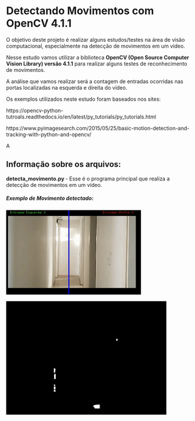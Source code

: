 # Detectando Movimentos com OpenCV 4.1.1

<p> O objetivo deste projeto é realizar alguns estudos/testes na área de visão computacional, especialmente na detecção de movimentos em um vídeo. </p>

<p> Nesse estudo vamos utilizar a biblioteca <b> OpenCV (Open Source Computer Vision Library) versão 4.1.1</b> para realizar alguns testes de reconhecimento de movimentos. </p>
<p> A análise que vamos realizar será a contagem de entradas ocorridas nas portas localizadas na esquerda e direita do vídeo. </p>

<p> Os exemplos utilizados neste estudo foram baseados nos sites: </p>

<p>https://opencv-python-tutroals.readthedocs.io/en/latest/py_tutorials/py_tutorials.html</p>
<p>https://www.pyimagesearch.com/2015/05/25/basic-motion-detection-and-tracking-with-python-and-opencv/</p>A

## Informação sobre os arquivos:
<p> <b>detecta_movimento.py </b> - Esse é o programa principal que realiza a detecção de movimentos em um vídeo. </p>


##### Exemplo de Movimento detectado:

![exemplo_detecta_movimento](exemplo_detecta_movimento.gif)

![exemplo_detecta_movimento_contornos](exemplo_detecta_movimento_contornos.gif)